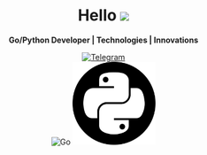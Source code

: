 <h1 align="center">Hello <img src="https://github.com/blackcater/blackcater/raw/main/images/Hi.gif" height="32"/></h1>

<p align="center">
  <strong>Go/Python Developer | Technologies | Innovations</strong>
</p>

<p align="center">
  <a href="https://telegram.me/rasalghoul">
    <img src="https://freelogopng.com/images/all_img/1683044996telegram-logo-png.png" alt="Telegram" width="50px">
  </a>
  <br>
  <img src="https://go.dev/blog/go-brand/Go-Logo/PNG/Go-Logo_White.png" alt="Go" width="225px">
  <img src="https://raw.githubusercontent.com/Cair06/Cair06/main/python.png" alt="Python" width="150px">
</p>

